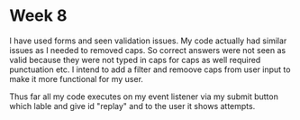 # Week 8

I have used forms and seen  validation issues. My code actually had similar issues as I needed to removed caps. So correct answers were not seen as valid because they were not typed in caps for caps as well required punctuation etc. I intend to add a filter and remoove caps from user input to make it more functional for my user.

Thus far all my code executes on my event listener via my submit button which lable and give id "replay" and to the user it shows attempts.